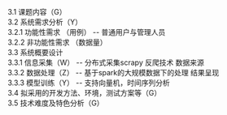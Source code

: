 3.1 课题内容（G）   
3.2 系统需求分析（Y）   	  
3.2.1 功能性需求 （用例） -- 普通用户与管理人员        
3.2.2 非功能性需求 （数据量）    
3.3 系统概要设计       
3.3.1 信息采集（W） -- 分布式采集scrapy 反爬技术 数据来源            
3.3.2 数据处理（Z） -- 基于spark的大规模数据下的处理 结果呈现                
3.3.3 模型训练（Y） -- 支持向量机，时间序列分析     
3.4 拟采用的开发方法、环境，测试方案等（G）   
3.5 技术难度及特色分析（G）

        


 